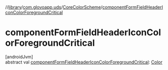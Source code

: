 //[library](../../../index.md)/[com.glovoapp.uds](../index.md)/[CoreColorScheme](index.md)/[componentFormFieldHeaderIconColorForegroundCritical](component-form-field-header-icon-color-foreground-critical.md)

# componentFormFieldHeaderIconColorForegroundCritical

[androidJvm]\
abstract val [componentFormFieldHeaderIconColorForegroundCritical](component-form-field-header-icon-color-foreground-critical.md): [Color](https://developer.android.com/reference/kotlin/androidx/compose/ui/graphics/Color.html)
